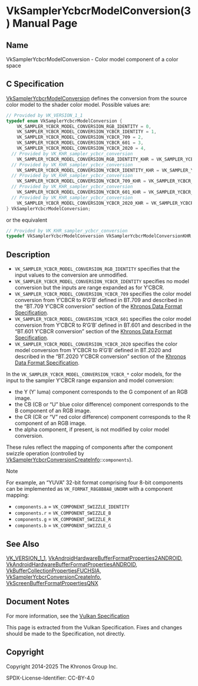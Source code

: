 # VkSamplerYcbcrModelConversion(3) Manual Page

## Name

VkSamplerYcbcrModelConversion - Color model component of a color space



## [](#_c_specification)C Specification

[VkSamplerYcbcrModelConversion](https://registry.khronos.org/vulkan/specs/latest/man/html/VkSamplerYcbcrModelConversion.html) defines the conversion from the source color model to the shader color model. Possible values are:

```c++
// Provided by VK_VERSION_1_1
typedef enum VkSamplerYcbcrModelConversion {
    VK_SAMPLER_YCBCR_MODEL_CONVERSION_RGB_IDENTITY = 0,
    VK_SAMPLER_YCBCR_MODEL_CONVERSION_YCBCR_IDENTITY = 1,
    VK_SAMPLER_YCBCR_MODEL_CONVERSION_YCBCR_709 = 2,
    VK_SAMPLER_YCBCR_MODEL_CONVERSION_YCBCR_601 = 3,
    VK_SAMPLER_YCBCR_MODEL_CONVERSION_YCBCR_2020 = 4,
  // Provided by VK_KHR_sampler_ycbcr_conversion
    VK_SAMPLER_YCBCR_MODEL_CONVERSION_RGB_IDENTITY_KHR = VK_SAMPLER_YCBCR_MODEL_CONVERSION_RGB_IDENTITY,
  // Provided by VK_KHR_sampler_ycbcr_conversion
    VK_SAMPLER_YCBCR_MODEL_CONVERSION_YCBCR_IDENTITY_KHR = VK_SAMPLER_YCBCR_MODEL_CONVERSION_YCBCR_IDENTITY,
  // Provided by VK_KHR_sampler_ycbcr_conversion
    VK_SAMPLER_YCBCR_MODEL_CONVERSION_YCBCR_709_KHR = VK_SAMPLER_YCBCR_MODEL_CONVERSION_YCBCR_709,
  // Provided by VK_KHR_sampler_ycbcr_conversion
    VK_SAMPLER_YCBCR_MODEL_CONVERSION_YCBCR_601_KHR = VK_SAMPLER_YCBCR_MODEL_CONVERSION_YCBCR_601,
  // Provided by VK_KHR_sampler_ycbcr_conversion
    VK_SAMPLER_YCBCR_MODEL_CONVERSION_YCBCR_2020_KHR = VK_SAMPLER_YCBCR_MODEL_CONVERSION_YCBCR_2020,
} VkSamplerYcbcrModelConversion;
```

or the equivalent

```c++
// Provided by VK_KHR_sampler_ycbcr_conversion
typedef VkSamplerYcbcrModelConversion VkSamplerYcbcrModelConversionKHR;
```

## [](#_description)Description

- `VK_SAMPLER_YCBCR_MODEL_CONVERSION_RGB_IDENTITY` specifies that the input values to the conversion are unmodified.
- `VK_SAMPLER_YCBCR_MODEL_CONVERSION_YCBCR_IDENTITY` specifies no model conversion but the inputs are range expanded as for Y′CBCR.
- `VK_SAMPLER_YCBCR_MODEL_CONVERSION_YCBCR_709` specifies the color model conversion from Y′CBCR to R′G′B′ defined in BT.709 and described in the “BT.709 Y′CBCR conversion” section of the [Khronos Data Format Specification](https://registry.khronos.org/vulkan/specs/latest/html/vkspec.html#data-format).
- `VK_SAMPLER_YCBCR_MODEL_CONVERSION_YCBCR_601` specifies the color model conversion from Y′CBCR to R′G′B′ defined in BT.601 and described in the “BT.601 Y′CBCR conversion” section of the [Khronos Data Format Specification](https://registry.khronos.org/vulkan/specs/latest/html/vkspec.html#data-format).
- `VK_SAMPLER_YCBCR_MODEL_CONVERSION_YCBCR_2020` specifies the color model conversion from Y′CBCR to R′G′B′ defined in BT.2020 and described in the “BT.2020 Y′CBCR conversion” section of the [Khronos Data Format Specification](https://registry.khronos.org/vulkan/specs/latest/html/vkspec.html#data-format).

In the `VK_SAMPLER_YCBCR_MODEL_CONVERSION_YCBCR_*` color models, for the input to the sampler Y′CBCR range expansion and model conversion:

- the Y (Y′ luma) component corresponds to the G component of an RGB image.
- the CB (CB or “U” blue color difference) component corresponds to the B component of an RGB image.
- the CR (CR or “V” red color difference) component corresponds to the R component of an RGB image.
- the alpha component, if present, is not modified by color model conversion.

These rules reflect the mapping of components after the component swizzle operation (controlled by [VkSamplerYcbcrConversionCreateInfo](https://registry.khronos.org/vulkan/specs/latest/man/html/VkSamplerYcbcrConversionCreateInfo.html)::`components`).

Note

For example, an “YUVA” 32-bit format comprising four 8-bit components can be implemented as `VK_FORMAT_R8G8B8A8_UNORM` with a component mapping:

- `components.a` = `VK_COMPONENT_SWIZZLE_IDENTITY`
- `components.r` = `VK_COMPONENT_SWIZZLE_B`
- `components.g` = `VK_COMPONENT_SWIZZLE_R`
- `components.b` = `VK_COMPONENT_SWIZZLE_G`

## [](#_see_also)See Also

[VK\_VERSION\_1\_1](https://registry.khronos.org/vulkan/specs/latest/man/html/VK_VERSION_1_1.html), [VkAndroidHardwareBufferFormatProperties2ANDROID](https://registry.khronos.org/vulkan/specs/latest/man/html/VkAndroidHardwareBufferFormatProperties2ANDROID.html), [VkAndroidHardwareBufferFormatPropertiesANDROID](https://registry.khronos.org/vulkan/specs/latest/man/html/VkAndroidHardwareBufferFormatPropertiesANDROID.html), [VkBufferCollectionPropertiesFUCHSIA](https://registry.khronos.org/vulkan/specs/latest/man/html/VkBufferCollectionPropertiesFUCHSIA.html), [VkSamplerYcbcrConversionCreateInfo](https://registry.khronos.org/vulkan/specs/latest/man/html/VkSamplerYcbcrConversionCreateInfo.html), [VkScreenBufferFormatPropertiesQNX](https://registry.khronos.org/vulkan/specs/latest/man/html/VkScreenBufferFormatPropertiesQNX.html)

## [](#_document_notes)Document Notes

For more information, see the [Vulkan Specification](https://registry.khronos.org/vulkan/specs/latest/html/vkspec.html#VkSamplerYcbcrModelConversion)

This page is extracted from the Vulkan Specification. Fixes and changes should be made to the Specification, not directly.

## [](#_copyright)Copyright

Copyright 2014-2025 The Khronos Group Inc.

SPDX-License-Identifier: CC-BY-4.0
